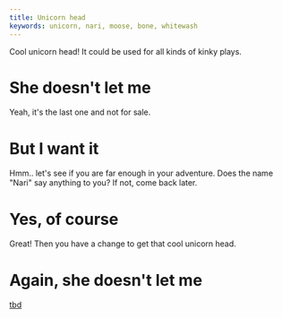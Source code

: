 ```yaml
---
title: Unicorn head
keywords: unicorn, nari, moose, bone, whitewash
---
```


Cool unicorn head! It could be used for all kinds of kinky plays.

# She doesn't let me
Yeah, it's the last one and not for sale.

# But I want it
Hmm.. let's see if you are far enough in your adventure. Does the name "Nari" say anything to you? If not, come back later.

# Yes, of course
Great! Then you have a change to get that cool unicorn head.

# Again, she doesn't let me
[tbd](tbd)
